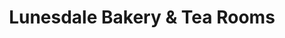 ---
title: "Lunesdale Bakery & Tea Rooms"
url: /kirkby-lonsdale/lunesdale-bakery-and-tea-rooms/
shop: bakery
---